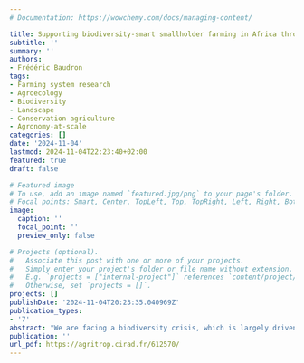 ```yaml
---
# Documentation: https://wowchemy.com/docs/managing-content/

title: Supporting biodiversity-smart smallholder farming in Africa through systems agronomy
subtitle: ''
summary: ''
authors:
- Frédéric Baudron
tags:
- Farming system research
- Agroecology
- Biodiversity
- Landscape
- Conservation agriculture
- Agronomy-at-scale
categories: []
date: '2024-11-04'
lastmod: 2024-11-04T22:23:40+02:00
featured: true
draft: false

# Featured image
# To use, add an image named `featured.jpg/png` to your page's folder.
# Focal points: Smart, Center, TopLeft, Top, TopRight, Left, Right, BottomLeft, Bottom, BottomRight.
image:
  caption: ''
  focal_point: ''
  preview_only: false

# Projects (optional).
#   Associate this post with one or more of your projects.
#   Simply enter your project's folder or file name without extension.
#   E.g. `projects = ["internal-project"]` references `content/project/deep-learning/index.md`.
#   Otherwise, set `projects = []`.
projects: []
publishDate: '2024-11-04T20:23:35.040969Z'
publication_types:
- '7'
abstract: "We are facing a biodiversity crisis, which is largely driven by the way we produce food. In response, various approaches to ‘biodiversity-smart farming’ have been proposed, sparking debates, especially in sub-Saharan Africa, a region that was largely bypassed by the Green Revolution and is expected to experience significant biodiversity loss due to agricultural expansion. Systems agronomy, a methodological approach geared towards the design of a broad basket of options for diverse farming conditions and diverse contexts, has a critical role to play in informing these debates. My past research has explored this topic through four key directions. First, I critically examined conservation agriculture as an example of biodiversity-smart farming during my early career. Second, I explored the landscape-scale as the critical scale for biodiversity-smart farming. Third, I emphasised the need for broader evaluation metrics beyond just yield, including labour and nutrition. Finally, my more recent work aimed at guiding and prioritising interventions, whether biodiversity-smart or more broadly development-oriented. Looking ahead, I propose to expand my research in three key areas. First, I will apply systems agronomy methods developed for cereal-based systems to roots-and-tuber crop-based systems, which are critical for biodiversity-smart farming in sub-Saharan Africa. Second, I will advance research on multi-functional landscapes that work for people and nature, addressing what remains a gap in development-oriented agronomy. Lastly, while continuing to investigate the ‘where,’ ‘for whom,’ and ‘what’ of interventions, I will also explore the ‘how’, examining how systems agronomy can better inform co-design processes."
publication: ''
url_pdf: https://agritrop.cirad.fr/612570/
---
```

